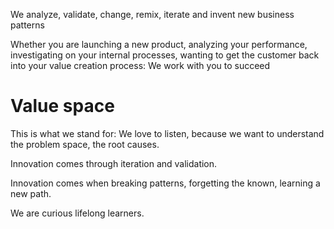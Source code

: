 We analyze, validate, change, remix, iterate and invent new business patterns

Whether you are launching a new product, analyzing your performance, investigating on your internal processes, wanting to get the customer back into your value creation process:
We work with you to succeed


# Value space
This is what we stand for:
We love to listen, because we want to understand the problem space, the root causes.

Innovation comes through iteration and validation.

Innovation comes when breaking patterns, forgetting the known, learning a new path.

We are curious lifelong learners.
